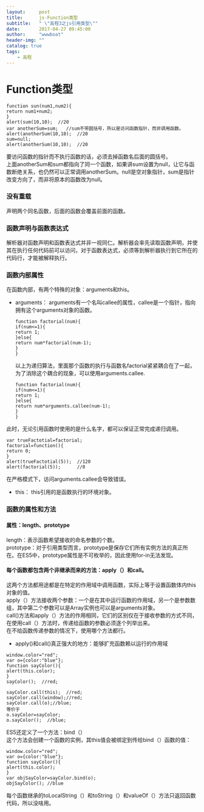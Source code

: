 ```yaml
---
layout:     post
title:      js-Function类型
subtitle:   " \"高程3之js引用类型\""
date:       2017-04-27 09:45:00
author:     "wwwboat"
header-img: ""
catalog: true
tags:
    - 高程
---
```


# Function类型
```
function sun(num1,num2){
return num1+num2;
}
alert(sum(10,10);  //20
var anotherSum=sum;   //sum不带圆括号，所以是访问函数指针，而非调用函数。
alert(anotherSum(10,10);  //20
sum=null;
alert(anotherSum(10,10);  //20

```
要访问函数的指针而不执行函数的话，必须去掉函数名后面的圆括号。<br/>
上面anotherSum和sum都指向了同一个函数，如果讲sum设置为null，让它与函数断绝关系，也仍然可以正常调用anotherSum。null是空对象指针，sum是指针改变方向了，而非将原本的函数改为null。

### 没有重载
声明两个同名函数，后面的函数会覆盖前面的函数。

### 函数声明与函数表达式
解析器对函数声明和函数表达式并非一视同仁。解析器会率先读取函数声明，并使其在执行任何代码前可以访问，对于函数表达式，必须等到解析器执行到它所在的代码行，才能被解释执行。<br/>

### 函数内部属性
在函数内部，有两个特殊的对象：arguments和this。
 - arguments：
   arguments有一个名叫callee的属性，callee是一个指针，指向拥有这个arguments对象的函数。
   ```
   function factorial(num){
   if(num<=1){
   return 1;
   }else{
   return num*factorial(num-1);
   }
   }
   ```
   以上为递归算法，里面那个函数的执行与函数名factorial紧紧耦合在了一起，为了消除这个耦合的现象，可以使用arguments.callee.
   ```
   function factorial(num){
   if(num<=1){
   return 1;
   }else{
   return num*arguments.callee(num-1);
   }
   }
   ```
  此时，无论引用函数时使用的是什么名字，都可以保证正常完成递归调用。
  ```
  var trueFactotial=factorial;
  factorial=function(){
  return 0;
  }
  alert(trueFactotial(5));  //120
  alert(factorial(5));      //0
  ```
  在严格模式下，访问arguments.callee会导致错误。
  
  - this：
  this引用的是函数执行的环境对象。
  
  
  ### 函数的属性和方法
  #### 属性：length、prototype
  length：表示函数希望接收的命名参数的个数。<br/>
  prototype：对于引用类型而言，prototype是保存它们所有实例方法的真正所在。在ES5中，prototype属性是不可枚举的，因此使用for-in无法发现。<br/>
  
  #### 每个函数都包含两个非继承而来的方法：apply（）和call。
  这两个方法都用途都是在特定的作用域中调用函数，实际上等于设置函数体内this对象的值。<br/>
  apply（）方法接收两个参数：一个是在其中运行函数的作用域，另一个是参数数组，其中第二个参数可以是Array实例也可以是arguments对象。<br/>
  call()方法和apply（）方法的作用相同，它们的区别仅在于接收参数的方式不同，在使用call（）方法时，传递给函数的参数必须逐个列举出来。<br/>
  在不给函数传递参数的情况下，使用哪个方法都行。<br/>
  
  - apply()和call()真正强大的地方：能够扩充函数赖以运行的作用域
  ```
  window.color="red";
  var o={color:"blue"};
  function sayColor(){
  alert(this.color);
  }
  sayColor();  //red;
  
  sayColor.call(this);  //red;
  sayColor.call(window);//red;
  sayColor.call(o);//blue;
  等价于
  o.sayColor=sayColor;
  o.sayColor();  //blue;
  
  ```
  ES5还定义了一个方法：bind（）<br/>这个方法会创建一个函数的实例，其this值会被绑定到传给bind（）函数的值：
  ```
  window.color="red";
  var o={color:"blue"};
  function sayColor(){
  alert(this.color);
  }
  var objSayColor=sayColor.bind(o);
  objSayColor(); //blue
  ```
  
  每个函数继承的toLocalString（）和toString（）和valueOf（）方法只返回函数代码，所以没啥用。
